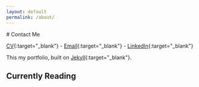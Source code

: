 ```yaml
---
layout: default
permalink: /about/
---
```


<div class="wrapper" markdown="1">
# Contact Me

[CV](/assets/resume.pdf){:target="_blank"} - [Email](mailto:prancingwithponies@live.com){:target="_blank"} - [LinkedIn](https://www.linkedin.com/in/jonathan-chang-0585294b){:target="_blank"}

This my portfolio, built on [Jekyll](http://jekyllrb.com/){:target="_blank"}.

## Currently Reading

<style type="text/css" media="screen">
  .gr_grid_container {
    /* customize grid container div here. eg: width: 500px; */
  }

  .gr_grid_book_container {
    /* customize book cover container div here */
    float: left;
    width: 98px;
    height: 160px;
    padding: 0px 0px;
    overflow: hidden;
  }
</style>

<div id="gr_grid_widget_1464721792"></div>
<script src="https://www.goodreads.com/review/grid_widget/16515786.Currently%20Reading?cover_size=medium&hide_link=true&hide_title=true&num_books=20&order=a&shelf=currently-reading&sort=date_added" type="text/javascript" charset="utf-8"></script>

</div>
